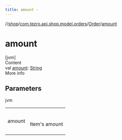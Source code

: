 ```yaml
---
title: amount -
---
```

//[shop](../../../index.md)/[com.tezro.api.shop.model.orders](../index.md)/[Order](index.md)/[amount](amount.md)



# amount  
[jvm]  
Content  
val [amount](amount.md): [String](https://kotlinlang.org/api/latest/jvm/stdlib/kotlin/-string/index.html)  
More info  


## Parameters  
  
jvm  
  
| | |
|---|---|
| <a name="com.tezro.api.shop.model.orders/Order/amount/#/PointingToDeclaration/"></a>amount| <a name="com.tezro.api.shop.model.orders/Order/amount/#/PointingToDeclaration/"></a><br><br>Item's amount<br><br>|
  
  




